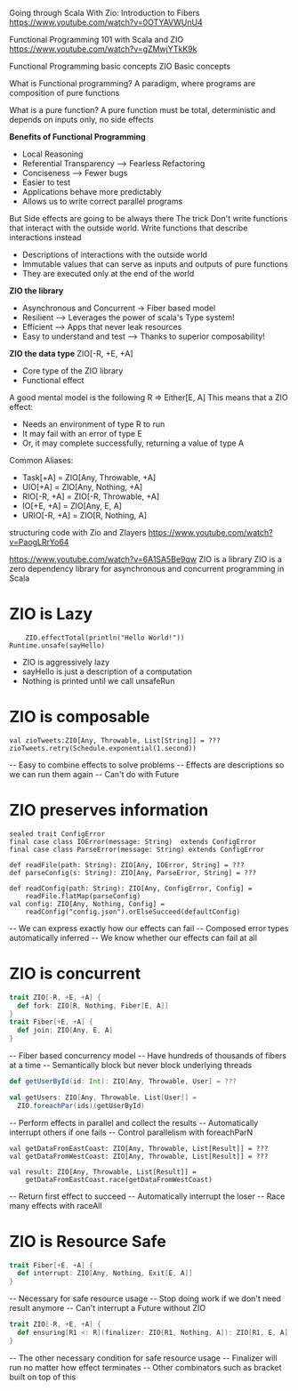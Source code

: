 Going through Scala With Zio: Introduction to Fibers
https://www.youtube.com/watch?v=0OTYAVWUnU4

Functional Programming 101 with Scala and ZIO
https://www.youtube.com/watch?v=gZMwjYTkK9k

Functional Programming basic concepts
ZIO Basic concepts

What is Functional programming?
A paradigm, where programs are composition of pure functions

What is a pure function?
A pure function must be total, deterministic and depends on inputs only, no side effects

**Benefits of Functional Programming**
* Local Reasoning
* Referential Transparency --> Fearless Refactoring
* Conciseness --> Fewer bugs
* Easier to test
* Applications behave more predictably
* Allows us to write correct parallel programs

But Side effects are going to be always there
The trick Don't write functions that interact with the outside world. 
Write functions that describe interactions instead
* Descriptions of interactions with the outside world
* Immutable values that can serve as inputs and outputs of pure functions
* They are executed only at the end of the world

**ZIO the library**
* Asynchronous and Concurrent -> Fiber based model
* Resilient --> Leverages the power of scala's Type system!
* Efficient --> Apps that never leak resources
* Easy to understand and test --> Thanks to superior composability!

**ZIO the data type**
ZIO[-R, +E, +A]
* Core type of the ZIO library
* Functional effect

A good mental model is the following
R => Either[E, A]
This means that a ZIO effect:
* Needs an environment of type R to run
* It may fail with an error of type E
* Or, it may complete successfully, returning a value of type A

Common Aliases:
* Task[+A]          = ZIO[Any, Throwable, +A]
* UIO[+A]           = ZIO[Any, Nothing, +A]
* RIO[-R, +A]       = ZIO[-R, Throwable, +A]
* IO[+E, +A]        = ZIO[Any, E, A]
* URIO[-R, +A]      = ZIO[R, Nothing, A]

structuring code with Zio and Zlayers
https://www.youtube.com/watch?v=PaogLRrYo64

https://www.youtube.com/watch?v=6A1SA5Be9qw
ZIO is a library
ZIO is a zero dependency library for asynchronous and concurrent programming in Scala

# ZIO is Lazy
```val sayHello: ZIO[Any, Nothing, Unit] = 
    ZIO.effectTotal(println("Hello World!"))
Runtime.unsafe(sayHello)
```
- ZIO is aggressively lazy
- sayHello is just a description of a computation
- Nothing is printed until we call unsafeRun

# ZIO is composable
```
val zioTweets:ZIO[Any, Throwable, List[String]] = ???
zioTweets.retry(Schedule.exponential(1.second))
```
-- Easy to combine effects to solve problems
-- Effects are descriptions so we can run them again
-- Can't do with Future

# ZIO preserves information
```
sealed trait ConfigError
final case class IOError(message: String)  extends ConfigError
final case class ParseError(message: String) extends ConfigError

def readFile(path: String): ZIO[Any, IOError, String] = ???
def parseConfig(s: String): ZIO[Any, ParseError, String] = ???

def readConfig(path: String): ZIO[Any, ConfigError, Config] = 
    readFile.flatMap(parseConfig)
val config: ZIO[Any, Nothing, Config] = 
    readConfig("config.json").orElseSucceed(defaultConfig)
```
-- We can express exactly how our effects can fail
-- Composed error types automatically inferred
-- We know whether our effects can fail at all

# ZIO is concurrent
```scala
trait ZIO[-R, +E, +A] {
  def fork: ZIO[R, Nothing, Fiber[E, A]]
}
trait Fiber[+E, +A] {
  def join: ZIO[Any, E, A]
}
```
-- Fiber based concurrency model
-- Have hundreds of thousands of fibers at a time
-- Semantically block but never block underlying threads

```scala
def getUserById(id: Int): ZIO[Any, Throwable, User] = ???

val getUsers: ZIO[Any, Throwable, List[User]] = 
  ZIO.foreachPar(ids)(getUserById)
```
-- Perform effects in parallel and collect the results
-- Automatically interrupt others if one fails
-- Control parallelism with foreachParN

```
val getDataFromEastCoast: ZIO[Any, Throwable, List[Result]] = ???
val getDataFromWestCoast: ZIO[Any, Throwable, List[Result]] = ???

val result: ZIO[Any, Throwable, List[Result]] = 
    getDataFromEastCoast.race(getDataFromWestCoast)
```
-- Return first effect to succeed
-- Automatically interrupt the loser
-- Race many effects with raceAll

# ZIO is Resource Safe
```scala
trait Fiber[+E, +A] {
  def interrupt: ZIO[Any, Nothing, Exit[E, A]]
}
```
-- Necessary for safe resource usage
-- Stop doing work if we don't need result anymore
-- Can't interrupt a Future without ZIO
```scala
trait ZIO[-R, +E, +A] {
  def ensuring[R1 <: R](finalizer: ZIO[R1, Nothing, A]): ZIO[R1, E, A]
}
```
-- The other necessary condition for safe resource usage
-- Finalizer will run no matter how effect terminates
-- Other combinators such as bracket built on top of this





